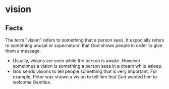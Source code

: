 # vision

## Facts

The term "vision" refers to something that a person sees. It especially refers to something unusal or supernatural that God shows people in order to give them a message.

* Usually, visions are seen while the person is awake. However sometimes a vision is something a person sees in a dream while asleep.
* God sends visions to tell people something that is very important. For example, Peter was shown a vision to tell him that God wanted him to welcome Gentiles.